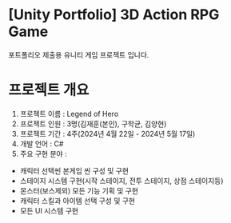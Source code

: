 # [Unity Portfolio] 3D Action RPG Game

포트폴리오 제출용 유니티 게임 프로젝트 입니다.

# 프로젝트 개요
1. 프로젝트 이름 : Legend of Hero
2. 프로젝트 인원 : 3명(김재훈(본인), 구학균, 김양현)
3.  프로젝트 기간 : 4주(2024년 4월 22일 - 2024년 5월 17일)
4.  개발 언어 : C#
5.   주요 구현 분야 :
- 캐릭터 선택씬 본게임 씬 구성 및 구현
- 스테이지 시스템 구현(시작 스테이지, 전투 스테이지, 상점 스테이지등)
- 몬스터(보스제외) 모든 기능 기획 및 구현
- 캐릭터 스킬과 아이템 선택 구성 및 구현
- 모든 UI 시스템 구현
